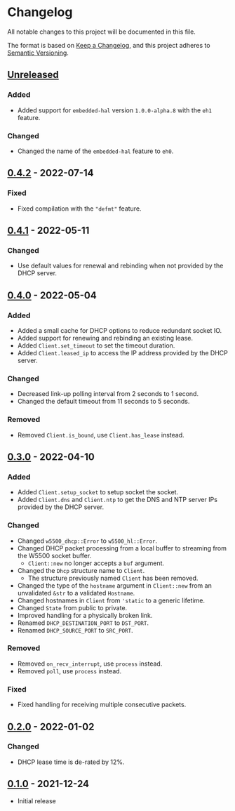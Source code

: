 # Changelog
All notable changes to this project will be documented in this file.

The format is based on [Keep a Changelog](https://keepachangelog.com/en/1.0.0/),
and this project adheres to [Semantic Versioning](https://semver.org/spec/v2.0.0.html).

## [Unreleased]
### Added
- Added support for `embedded-hal` version `1.0.0-alpha.8` with the `eh1` feature.

### Changed
- Changed the name of the `embedded-hal` feature to `eh0`.

## [0.4.2] - 2022-07-14
### Fixed
- Fixed compilation with the `"defmt"` feature.

## [0.4.1] - 2022-05-11
### Changed
- Use default values for renewal and rebinding when not provided by the DHCP server.

## [0.4.0] - 2022-05-04
### Added
- Added a small cache for DHCP options to reduce redundant socket IO.
- Added support for renewing and rebinding an existing lease.
- Added `Client.set_timeout` to set the timeout duration.
- Added  `Client.leased_ip` to access the IP address provided by the DHCP server.

### Changed
- Decreased link-up polling interval from 2 seconds to 1 second.
- Changed the default timeout from 11 seconds to 5 seconds.

### Removed
- Removed `Client.is_bound`, use `Client.has_lease` instead.

## [0.3.0] - 2022-04-10
### Added
- Added `Client.setup_socket` to setup socket the socket.
- Added `Client.dns` and `Client.ntp` to get the DNS and NTP server IPs provided by the DHCP server.

### Changed
- Changed `w5500_dhcp::Error` to `w5500_hl::Error`.
- Changed DHCP packet processing from a local buffer to streaming from the W5500 socket buffer.
  - `Client::new` no longer accepts a `buf` argument.
- Changed the `Dhcp` structure name to `Client`.
  - The structure previously named `Client` has been removed.
- Changed the type of the `hostname` argument in `Client::new` from an unvalidated `&str` to a validated `Hostname`.
- Changed hostnames in `Client` from `'static` to a generic lifetime.
- Changed `State` from public to private.
- Improved handling for a physically broken link.
- Renamed `DHCP_DESTINATION_PORT` to `DST_PORT`.
- Renamed `DHCP_SOURCE_PORT` to `SRC_PORT`.

### Removed
- Removed `on_recv_interrupt`, use `process` instead.
- Removed `poll`, use `process` instead.

### Fixed
- Fixed handling for receiving multiple consecutive packets.

## [0.2.0] - 2022-01-02
### Changed
- DHCP lease time is de-rated by 12%.

## [0.1.0] - 2021-12-24
- Initial release

[Unreleased]: https://github.com/newAM/w5500-rs/compare/dhcp%2Fv0.4.2...HEAD
[0.4.2]: https://github.com/newAM/w5500-rs/compare/dhcp%2Fv0.4.1...dhcp%2Fv0.4.2
[0.4.1]: https://github.com/newAM/w5500-rs/compare/dhcp%2Fv0.4.0...dhcp%2Fv0.4.1
[0.4.0]: https://github.com/newAM/w5500-rs/compare/dhcp%2Fv0.3.0...dhcp%2Fv0.4.0
[0.3.0]: https://github.com/newAM/w5500-rs/compare/dhcp%2Fv0.2.0...dhcp%2Fv0.3.0
[0.2.0]: https://github.com/newAM/w5500-rs/compare/dhcp%2Fv0.1.0...dhcp%2Fv0.2.0
[0.1.0]: https://github.com/newAM/w5500-rs/releases/tag/dhcp%2Fv0.1.0
